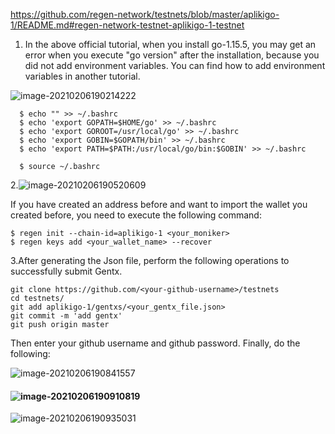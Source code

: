 https://github.com/regen-network/testnets/blob/master/aplikigo-1/README.md#regen-network-testnet-aplikigo-1-testnet

1. In the above official tutorial, when you install go-1.15.5, you may get an error when you execute "go version" after the installation, because you did not add environment variables. You can find how to add environment variables in another tutorial.

![image-20210206190214222](C:\Users\yionly\AppData\Roaming\Typora\typora-user-images\image-20210206190214222.png)

```
  $ echo "" >> ~/.bashrc
  $ echo 'export GOPATH=$HOME/go' >> ~/.bashrc
  $ echo 'export GOROOT=/usr/local/go' >> ~/.bashrc
  $ echo 'export GOBIN=$GOPATH/bin' >> ~/.bashrc
  $ echo 'export PATH=$PATH:/usr/local/go/bin:$GOBIN' >> ~/.bashrc

  $ source ~/.bashrc
```

2.![image-20210206190520609](C:\Users\yionly\AppData\Roaming\Typora\typora-user-images\image-20210206190520609.png)

If you have created an address before and want to import the wallet you created before, you need to execute the following command:

```
$ regen init --chain-id=aplikigo-1 <your_moniker>
$ regen keys add <your_wallet_name> --recover
```

3.After generating the Json file, perform the following operations to successfully submit Gentx.

```
git clone https://github.com/<your-github-username>/testnets
cd testnets/
git add aplikigo-1/gentxs/<your_gentx_file.json>
git commit -m 'add gentx'
git push origin master
```

Then enter your github username and github password. Finally, do the following:

![image-20210206190841557](C:\Users\yionly\AppData\Roaming\Typora\typora-user-images\image-20210206190841557.png)

#### ![image-20210206190910819](C:\Users\yionly\AppData\Roaming\Typora\typora-user-images\image-20210206190910819.png)

![image-20210206190935031](C:\Users\yionly\AppData\Roaming\Typora\typora-user-images\image-20210206190935031.png)